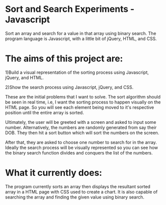 # Sort and Search Experiments - Javascript
Sort an array and search for a value in that array using binary search. The program language is Javascript, with a little bit of jQuery, HTML, and CSS.

# The aims of this project are:

1)Build a visual representation of the sorting process using Javascript, jQuery, and HTML. 

2)Show the search process using Javascript, jQuery, and CSS.

These are the initial problems that I want to solve. The sort algorithm should be seen in real time, i.e, I want the sorting process to happen visually on the HTML page. So you will see each element being moved to it's respective position until the entire array is sorted. 

Ultimately, the user will be greeted with a screen and asked to input some number. Alternatively, the numbers are randomly generated from say their DOB. They then hit a sort button which will sort the numbers on the screen. 

After that, they are asked to choose one number to search for in the array. Ideally the search process will be visually represented so you can see how the binary search function divides and conquers the list of the numbers. 

# What it currently does:

The program currently sorts an array then displays the resultant sorted array in a HTML page with CSS used to create a chart. It is also capable of searching the array and finding the given value using binary search. 
